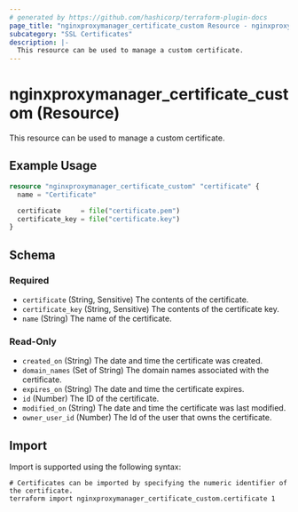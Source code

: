 ```yaml
---
# generated by https://github.com/hashicorp/terraform-plugin-docs
page_title: "nginxproxymanager_certificate_custom Resource - nginxproxymanager"
subcategory: "SSL Certificates"
description: |-
  This resource can be used to manage a custom certificate.
---
```


# nginxproxymanager_certificate_custom (Resource)

This resource can be used to manage a custom certificate.


## Example Usage

```terraform
resource "nginxproxymanager_certificate_custom" "certificate" {
  name = "Certificate"

  certificate     = file("certificate.pem")
  certificate_key = file("certificate.key")
}
```

<!-- schema generated by tfplugindocs -->
## Schema

### Required

- `certificate` (String, Sensitive) The contents of the certificate.
- `certificate_key` (String, Sensitive) The contents of the certificate key.
- `name` (String) The name of the certificate.

### Read-Only

- `created_on` (String) The date and time the certificate was created.
- `domain_names` (Set of String) The domain names associated with the certificate.
- `expires_on` (String) The date and time the certificate expires.
- `id` (Number) The ID of the certificate.
- `modified_on` (String) The date and time the certificate was last modified.
- `owner_user_id` (Number) The Id of the user that owns the certificate.

## Import

Import is supported using the following syntax:

```shell
# Certificates can be imported by specifying the numeric identifier of the certificate.
terraform import nginxproxymanager_certificate_custom.certificate 1
```
